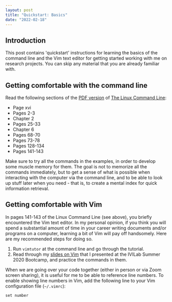 ```yaml
---
layout: post
title: "Quickstart: Basics"
date: "2022-02-18"
---
```


Introduction
------------

This post contains 'quickstart' instructions for learning the basics of the
command line and the Vim text editor for getting started working with me on
research projects. You can skip any material that you are already familiar
with.

Getting comfortable with the command line
-----------------------------------------

Read the following sections of the [PDF
version](https://sourceforge.net/projects/linuxcommand/files/TLCL/19.01/TLCL-19.01.pdf/download)
of [The Linux Command Line](http://linuxcommand.org/index.php):

- Page xvi
- Pages 2-3
- Chapter 2
- Pages 25-33
- Chapter 6
- Pages 68-70
- Pages 73-78
- Pages 128-134
- Pages 141-143

Make sure to try all the commands in the examples, in order to develop some
muscle memory for them. The goal is not to memorize all the commands
immediately, but to get a sense of what is possible when interacting with the
computer via the command line, and to be able to look up stuff later when you
need - that is, to create a mental index for quick information retrieval.

Getting comfortable with Vim
----------------------------

In pages 141-143 of the Linux Command Line (see above), you briefly encountered
the Vim text editor. In my personal opinion, if you think you will spend a
substantial amount of time in your career writing documents and/or programs on
a computer, learning a bit of Vim will pay off handsomely. Here are my
recommended steps for doing so.

1. Run `vimtutor` at the command line and go through the tutorial.
2. Read through my [slides on Vim](/assets/vim.pdf) that I presented at the
   IVILab Summer 2020 Bootcamp, and practice the commands in them.

When we are going over your code together (either in person or via Zoom screen
sharing), it is useful for me to be able to reference line numbers. To enable
showing line numbers in Vim, add the following line to your Vim configuration
file (`~/.vimrc`):

```
set number
```
